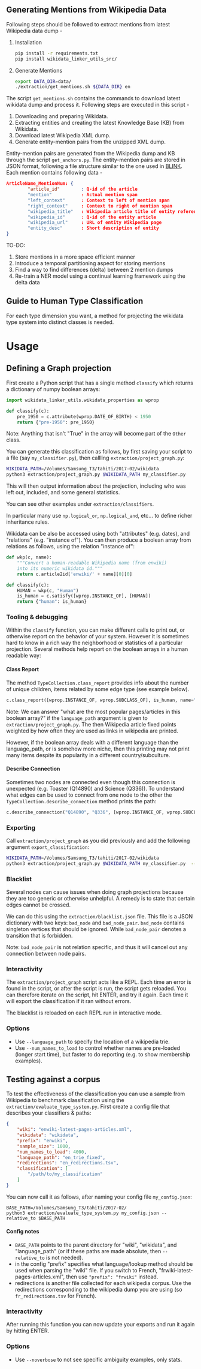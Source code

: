 Generating Mentions from Wikipedia Data
---------------------------------------

Following steps should be followed to extract mentions from latest Wikipedia data dump - 

1. Installation
   ```.bash
   pip install -r requirements.txt
   pip install wikidata_linker_utils_src/
   ```
2. Generate Mentions
   ```.bash
   export DATA_DIR=data/
   ./extraction/get_mentions.sh ${DATA_DIR} en
   ```

The script `get_mentions.sh` contains the commands to download latest wikidata dump and process it. Following steps are executed in this script - 
1. Downloading and preparing Wikidata.
2. Extracting entities and creating the latest Knowledge Base (KB) from Wikidata.
3. Download latest Wikipedia XML dump.
4. Generate entity-mention pairs from the unzipped XML dump.

Entity-mention pairs are generated from the Wikipedia dump and KB through the script `get_anchors.py`. The entity-mention pairs are stored in JSON format, following a file structure similar to the one used in [BLINK](https://arxiv.org/pdf/1911.03814.pdf). Each mention contains following data - 
```json
ArticleName_MentionNum: {
        "article_id"        : Q-id of the article
        "mention"           : Actual mention span
        "left_context"      : Context to left of mention span
        "right_context"     : Context to right of mention span
        "wikipedia_title"   : Wikipedia article title of entity referenced
        "wikipedia_id"      : Q-id of the entity article
        "wikipedia_url"     : URL of entity Wikipedia page
        "entity_desc"       : Short description of entity
}
```

TO-DO:
1. Store mentions in a more space efficient manner
2. Introduce a temporal partitioning aspect for storing mentions
3. Find a way to find differences (delta) between 2 mention dumps 
4. Re-train a NER model using a continual learning framework using the delta data



Guide to Human Type Classification
----------------------------------

For each type dimension you want, a method for projecting the wikidata type system into
distinct classes is needed.

# Usage

## Defining a Graph projection

First create a Python script that has a single method `classify` which returns a dictionary
of numpy boolean arrays:

```python
import wikidata_linker_utils.wikidata_properties as wprop

def classify(c):
    pre_1950 = c.attribute(wprop.DATE_OF_BIRTH) < 1950
    return {"pre-1950": pre_1950}
```

Note: Anything that isn't "True" in the array will become part of the `Other` class.

You can generate this classification as follows, by first saving your script to a
file (say `my_classifier.py`), then callling `extraction/project_graph.py`:

```bash
WIKIDATA_PATH=/Volumes/Samsung_T3/tahiti/2017-02/wikidata
python3 extraction/project_graph.py $WIKIDATA_PATH my_classifier.py
```

This will then output information about the projection, including who was left out,
included, and some general statistics.

You can see other examples under `extraction/classifiers`.

In particular many use `np.logical_or`, `np.logical_and`, etc... to define richer
inheritance rules.

Wikidata can be also be accessed using both "attributes" (e.g. dates),
and "relations" (e.g. "instance of"). You can then produce a boolean array
from relations as follows, using the relation "instance of":

```python
def wkp(c, name):
    """Convert a human-readable Wikipedia name (from enwiki)
    into its numeric wikidata id."""
    return c.article2id['enwiki/' + name][0][0]

def classify(c):
    HUMAN = wkp(c, "Human")
    is_human = c.satisfy([wprop.INSTANCE_OF], [HUMAN])
    return {"human": is_human}
```

### Tooling & debugging

Within the `classify` function, you can make different calls to print out,
or otherwise report on the behavior of your system. However it is sometimes
hard to know in a rich way the neighborhood or statistics of a particular
projection. Several methods help report on the boolean arrays in a human
readable way:

#### Class Report

The method `TypeCollection.class_report` provides info about the number of
unique children, items related by some edge type (see example below).

```python
c.class_report([wprop.INSTANCE_OF, wprop.SUBCLASS_OF], is_human, name="Human")
```

Note: We can answer "what are the most popular pages/articles in
this boolean array?" if the `language_path` argument is given to `extraction/project_graph.py`.
The  then Wikipedia article fixed points weighted by how often they are used as links
in wikipedia are printed.

However, if the boolean array deals with a different
language than the language_path, or is somehow more niche, then this printing
may not print many items despite its popularity in a different country/subculture.

#### Describe Connection

Sometimes two nodes are connected even though this connection is unexpected
(e.g. Toaster (Q14890) and Science (Q336)). To understand what edges can be used
to connect from one node to the other the `TypeCollection.describe_connection`
method prints the path:

```python
c.describe_connection("Q14890", "Q336", [wprop.INSTANCE_OF, wprop.SUBCLASS_OF)
```

####

### Exporting

Call `extraction/project_graph` as you did previously and add the following argument `export_classification`:

```bash
WIKIDATA_PATH=/Volumes/Samsung_T3/tahiti/2017-02/wikidata
python3 extraction/project_graph.py $WIKIDATA_PATH my_classifier.py  --export_classification /path/to/my_classification
```

### Blacklist

Several nodes can cause issues when doing graph projections because they are too generic or otherwise unhelpful.
A remedy is to state that certain edges cannot be crossed.

We can do this using the `extraction/blacklist.json` file. This file is a JSON dictionary with two keys:
`bad_node` and `bad_node_pair`. `bad_node` contains singleton vertices that should be ignored. While `bad_node_pair` denotes a transition that is forbidden.

Note: `bad_node_pair` is not relation specific, and thus it will cancel out any connection between node pairs.

### Interactivity

The `extraction/project_graph` script acts like a REPL. Each time an error is found in the script, or after the script
is run, the script gets reloaded. You can therefore iterate on the script, hit ENTER, and try it again. Each
time it will export the classification if it ran without errors.

The blacklist is reloaded on each REPL run in interactive mode.

### Options

- Use `--language_path` to specify the location of a wikipedia trie.
- Use `--num_names_to_load` to control whether names are pre-loaded (longer start time), but faster to do reporting (e.g. to show membership examples).

## Testing against a corpus

To test the effectiveness of the classification you can use a sample from Wikipedia to benchmark classification using the `extraction/evaluate_type_system.py`. First create a config file that describes your classifiers & paths:

```json
{
    "wiki": "enwiki-latest-pages-articles.xml",
    "wikidata": "wikidata",
    "prefix": "enwiki",
    "sample_size": 1000,
    "num_names_to_load": 4000,
    "language_path": "en_trie_fixed",
    "redirections": "en_redirections.tsv",
    "classification": [
        "/path/to/my_classification"
    ]
}
```

You can now call it as follows, after naming your config file `my_config.json`:

```
BASE_PATH=/Volumes/Samsung_T3/tahiti/2017-02/
python3 extraction/evaluate_type_system.py my_config.json --relative_to $BASE_PATH
```

#### Config notes

- `BASE_PATH` points to the parent directory for "wiki", "wikidata", and "language_path" (or if these paths are made absolute, then `--relative_to` is not needed).
- in the config "prefix" specifies what language/lookup method should be used when parsing the "wiki" file. If you switch to French, "frwiki-latest-pages-articles.xml", then use `"prefix": "frwiki"` instead.
- redirections is another file collected for each wikipedia corpus. Use the redirections corresponding to the wikipedia dump you are using (so `fr_redirections.tsv` for French).

### Interactivity

After running this function you can now update your exports and run it again by hitting ENTER.

### Options

- Use `--noverbose` to not see specific ambiguity examples, only stats.
